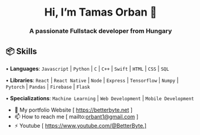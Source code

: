 <h1 align="center">Hi, I’m Tamas Orban 👋</h1>
<h3 align="center">A passionate Fullstack developer from Hungary</h3>

## 📦 Skills
  
• **Languages**: `Javascript` | `Python` | `C` | `C++` | `Swift` | `HTML` | `CSS` | `SQL`

• **Libraries**: `React` | `React Native` | `Node` | `Express` | `Tensorflow` | `Numpy` | `Pytorch` | `Pandas` | `Firebase` | `Flask`

• **Specializations**: `Machine Learning` | `Web Development` | `Mobile Development`

- 📝 My portfolio Website [ https://betterbyte.net ]
- 📫 How to reach me [ mailto:orbant1@gmail.com ] 
- ⚡ Youtube [ https://www.youtube.com/@BetterByte.]




